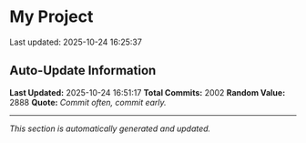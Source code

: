 # My Project


Last updated: 2025-10-24 16:25:37

























































































































































































































































































































































































































































































































































































































































































































































































































































































































































































































































































































































































































































































































































































































































































































































































































































































































































































































































































































































































































































































































































































































































































































































































































































































## Auto-Update Information

**Last Updated:** 2025-10-24 16:51:17
**Total Commits:** 2002
**Random Value:** 2888
**Quote:** _Commit often, commit early._

---
_This section is automatically generated and updated._